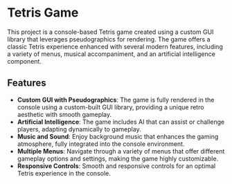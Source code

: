 # Tetris Game

This project is a console-based Tetris game created using a custom GUI library that leverages pseudographics for rendering. The game offers a classic Tetris experience enhanced with several modern features, including a variety of menus, musical accompaniment, and an artificial intelligence component.

## Features

- **Custom GUI with Pseudographics**: The game is fully rendered in the console using a custom-built GUI library, providing a unique retro aesthetic with smooth gameplay.
- **Artificial Intelligence**: The game includes AI that can assist or challenge players, adapting dynamically to gameplay.
- **Music and Sound**: Enjoy background music that enhances the gaming atmosphere, fully integrated into the console environment.
- **Multiple Menus**: Navigate through a variety of menus that offer different gameplay options and settings, making the game highly customizable.
- **Responsive Controls**: Smooth and responsive controls for an optimal Tetris experience in the console.
